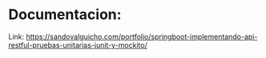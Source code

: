 # Documentacion:
Link: https://sandovalguicho.com/portfolio/springboot-implementando-api-restful-pruebas-unitarias-junit-y-mockito/
